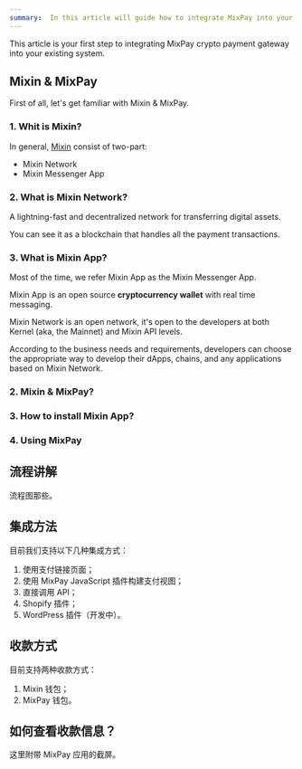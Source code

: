 ```yaml
---
summary:  In this article will guide how to integrate MixPay into your existing system.
---
```


This article is your first step to integrating MixPay crypto payment gateway into your existing system.

## Mixin & MixPay

First of all, let's get familiar with Mixin & MixPay.

### 1. Whit is Mixin?

In general,  [Mixin](https://mixin.one/)  consist of two-part:

- Mixin Network
- Mixin Messenger App

### 2. What is Mixin Network?

A lightning-fast and decentralized network for transferring digital assets.

You can see it as a blockchain that handles all the payment transactions.

### 3. What is Mixin App?

Most of the time, we refer Mixin App as the Mixin Messenger App.

Mixin App is an open source **cryptocurrency wallet** with real time messaging.


Mixin Network is an open network, it's open to the developers at both Kernel (aka, the Mainnet) and Mixin API levels.

According to the business needs and requirements, developers can choose the appropriate way to develop their dApps, chains, and any applications based on Mixin Network.

### 2. Mixin & MixPay?

### 3. How to install Mixin App?

### 4. Using MixPay




## 流程讲解

流程图那些。

## 集成方法

目前我们支持以下几种集成方式：

1. 使用支付链接页面；
2. 使用 MixPay JavaScript 插件构建支付视图；
3. 直接调用 API；
4. Shopify 插件；
5. WordPress 插件（开发中）。

## 收款方式

目前支持两种收款方式：

1. Mixin 钱包；
2. MixPay 钱包。

## 如何查看收款信息？

这里附带 MixPay 应用的截屏。
